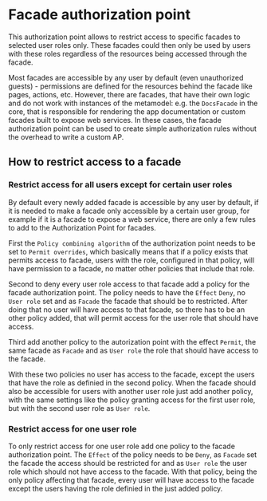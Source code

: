 # Facade authorization point

This authorization point allows to restrict access to specific facades to selected user roles only. These facades could then only be used by users with these roles regardless of the resources being accessed through the facade.

Most facades are accessible by any user by default (even unauthorized guests) - permissions are defined for the resources behind the facade like pages, actions, etc. However, there are facades, that have their own logic and do not work with instances of the metamodel: e.g. the `DocsFacade` in the core, that is responsible for rendering the app documentation or custom facades built to expose web services. In these cases, the facade authorization point can be used to create simple authorization rules without the overhead to write a custom AP.

## How to restrict access to a facade

### Restrict access for all users except for certain user roles

By default every newly added facade is accessible by any user by default, if it is needed to make a facade only accessible by a certain user group, for example if it is a facade to expose a web service, there are only a few rules to add to the Authorization Point for facades.

First the `Policy combining algorithm` of the authorization point needs to be set to `Permit overrides`, which basically means that if a policy exists that permits access to facade, users with the role, configured in that policy, will have permission to a facade, no matter other policies that include that role.

Second to deny every user role access to that facade add a policy for the facade authorization point. The policy needs to have the `Effect` `Deny`, no `User role` set and as `Facade` the facade that should be to restricted.
After doing that no user will have access to that facade, so there has to be an other policy added, that will permit access for the user role that should have access.

Third add another policy to the autorization point with the effect `Permit`, the same facade as `Facade` and as `User role` the role that should have access to the facade.

With these two policies no user has access to the facade, except the users that have the role as definied in the second policy.
When the facade should also be accessible for users with another user role just add another policy, with the same settings like the policy granting access for the first user role, but with the second user role as `User role`.

### Restrict access for one user role

To only restrict access for one user role add one policy to the facade authorization point. The `Effect` of the policy needs to be `Deny`, as `Facade` set the facade the access should be restricted for and as `User role` the user role which should not have access to the facade. With that policy, being the only policy affecting that facade, every user will have access to the facade except the users having the role definied in the just added policy.